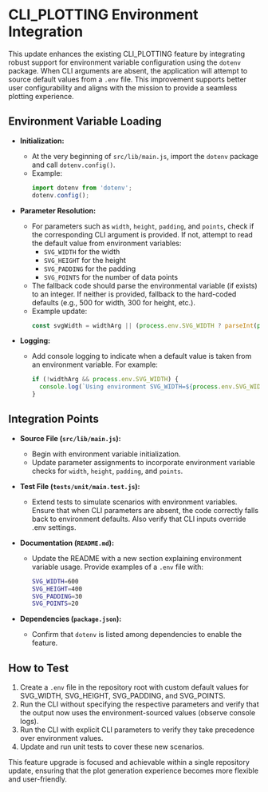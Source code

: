 # CLI_PLOTTING Environment Integration

This update enhances the existing CLI_PLOTTING feature by integrating robust support for environment variable configuration using the `dotenv` package. When CLI arguments are absent, the application will attempt to source default values from a `.env` file. This improvement supports better user configurability and aligns with the mission to provide a seamless plotting experience.

## Environment Variable Loading

- **Initialization:**
  - At the very beginning of `src/lib/main.js`, import the `dotenv` package and call `dotenv.config()`.
  - Example:
    ```js
    import dotenv from 'dotenv';
    dotenv.config();
    ```

- **Parameter Resolution:**
  - For parameters such as `width`, `height`, `padding`, and `points`, check if the corresponding CLI argument is provided. If not, attempt to read the default value from environment variables:
    - `SVG_WIDTH` for the width
    - `SVG_HEIGHT` for the height
    - `SVG_PADDING` for the padding
    - `SVG_POINTS` for the number of data points
  - The fallback code should parse the environmental variable (if exists) to an integer. If neither is provided, fallback to the hard-coded defaults (e.g., 500 for width, 300 for height, etc.).
  - Example update:
    ```js
    const svgWidth = widthArg || (process.env.SVG_WIDTH ? parseInt(process.env.SVG_WIDTH, 10) : 500);
    ```

- **Logging:**
  - Add console logging to indicate when a default value is taken from an environment variable. For example:
    ```js
    if (!widthArg && process.env.SVG_WIDTH) {
      console.log(`Using environment SVG_WIDTH=${process.env.SVG_WIDTH}`);
    }
    ```

## Integration Points

- **Source File (`src/lib/main.js`):**
  - Begin with environment variable initialization.
  - Update parameter assignments to incorporate environment variable checks for `width`, `height`, `padding`, and `points`.

- **Test File (`tests/unit/main.test.js`):**
  - Extend tests to simulate scenarios with environment variables. Ensure that when CLI parameters are absent, the code correctly falls back to environment defaults. Also verify that CLI inputs override .env settings.

- **Documentation (`README.md`):**
  - Update the README with a new section explaining environment variable usage. Provide examples of a `.env` file with:
    ```bash
    SVG_WIDTH=600
    SVG_HEIGHT=400
    SVG_PADDING=30
    SVG_POINTS=20
    ```

- **Dependencies (`package.json`):**
  - Confirm that `dotenv` is listed among dependencies to enable the feature.

## How to Test

1. Create a `.env` file in the repository root with custom default values for SVG_WIDTH, SVG_HEIGHT, SVG_PADDING, and SVG_POINTS.
2. Run the CLI without specifying the respective parameters and verify that the output now uses the environment-sourced values (observe console logs).
3. Run the CLI with explicit CLI parameters to verify they take precedence over environment values.
4. Update and run unit tests to cover these new scenarios.

This feature upgrade is focused and achievable within a single repository update, ensuring that the plot generation experience becomes more flexible and user-friendly.
